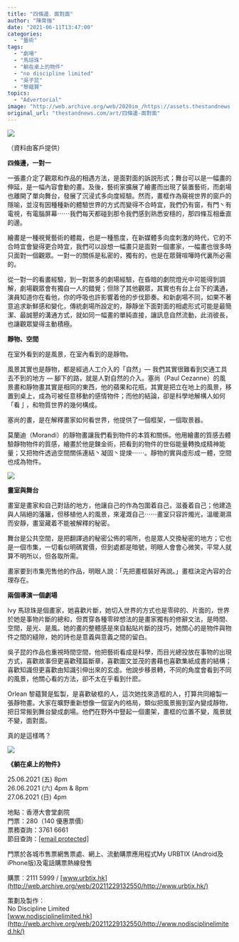 ```yaml
---
title: "四條邊．面對面"
author: "陳育強"
date: "2021-06-11T13:47:00"
categories:
  - "藝術"
tags:
  - "劇場"
  - "馬琼珠"
  - "躺在桌上的物件"
  - "no discipline limited"
  - "吳⼦昆"
  - "黎蘊賢"
topics:
  - "Advertorial"
image: "http://web.archive.org/web/2020im_/https://assets.thestandnews.com/media/photos/object_Standnews_p02_8bNiU.jpg"
original_url: "thestandnews.com/art/四條邊-面對面"
---
```

![](http://web.archive.org/web/2020im_/https://assets.thestandnews.com/media/photos/object_Standnews_p02_8bNiU.jpg)

（資料由客戶提供）

**四條邊，一對一**

一張畫介定了觀眾和作品的相遇方法，是面對面的訴説形式；舞台可以是一幅畫的伸延，是一幅內容會動的畫。及後，藝術家擴展了繪畫而出現了裝置藝術，而劇場也離開了單向舞台，發展了沉浸式多向度經驗。然而，畫框作為窺視世界的窗戶的隱喻，並沒有因種種新的體驗世界的方式而變得不合時宜，我們仍有窗，有門丶有電視，有電腦屏幕⋯⋯我們每天都碰到那令我們感到熟悉安穩的，那四條互相垂直的邊。

繪畫是一種視覺藝術的體裁，也是一種態度，在新媒體多向度刺激的時代，它的不合時宜會變得更合時宜，我們可以設想一幅畫只是面對一個畫家，一幅畫也很多時只面對一個觀眾。一對一的關係是私密的，獨有的，也是在眾聲喧嘩時代裏所必需的。

從一對一的看畫經驗，到一對眾多的劇場經驗，在昏暗的劇院燈光中可能得到調解，劇場觀眾會有獨自一人的錯覺；但除了其他觀眾，其實也有台上台下的溝通，演員知道你在看他，你的呼吸也許影響着他的步伐節奏。和新劇場不同，如果不著意追求新鮮感和變化，傳統劇場所設定的，靜靜坐下面對面的相處形式可能是最簡潔、最誠懇的溝通方式，就如同一幅畫的單純直接，讓訊息自然流動，此消彼長，也讓觀眾變得主動積極。

**靜物、空間**

在室外看到的是風景，在室內看到的是靜物。

風景其實也是靜物，都是經過人工介入的「自然」— 我們其實很難看到交通工具去不到的地方 — 腳下的路，就是人對自然的介入。塞尚（Paul Cezanne）的風景畫和靜物畫其實是相同的東西，他的蘋果和花瓶，其實是把立在地上的風景，移置到桌上，成為可被任意移動的感情物件；而他的結論，卻是科學地解構人如何「看亅，和物質世界的幾何構成。

塞尚的畫，是在解釋畫家如何看世界，他提供了一個框架，一個取景器。

莫蘭迪（Morandi）的靜物畫讓我們看到物件的本質和關係。他用繪畫的質感去體驗靜物物件的質感，繪畫於他是鍊金術，把看到的物件的世俗能量轉換成精神能量；又把物件透過空間關係連結丶凝固丶提煉⋯⋯。靜物的實與虛形成一體，空間也成為物件。

![](http://web.archive.org/web/2020im_/https://assets.thestandnews.com/media/photos/Objects_Dick_04C_EZPDm.jpg)

**畫室與舞台**

畫室是畫家和自己對話的地方，他讓自己的作為包圍着自己，滋養着自己；他建造與人隔絕的藩籬，但移植他人的風景，來灌溉自己⋯⋯畫室只容許燭光，溫暖潮濕而安靜，畫室藏着不能被解釋的秘密。

舞台是公共空間，是把翻譯過的秘密公佈的場所，也是眾人交換秘密的地方；它也是一個市集，一切看似明碼實價，但到處都是暗號，明眼人會會心微笑，平常人就算不明所以，但各取所需。

畫家要到市集兜售他的作品，明眼人說：「先把畫框裝好再說。」畫框決定內容的合理存在。

**兩個導演一個劇場**

Ivy 馬琼珠是個畫家，她喜歡片斷，她切入世界的方式也是零碎的、片面的，世界於她是事物片斷的總和，但貫穿各種零碎想法的是畫家獨有的修辭文法，是時間、空間，是光、是風。她的畫的整體感是來自黏貼片斷的技巧，她關心的是物件與物件之間的縫隙，她的詩也是意義與意義之間的留白。

吳子昆的作品也重視時間空間，他把藝術看成是科學，而目光總投放在事物的出現方式，喜歡故事但更喜歡殘篇斷章，喜歡圖文並茂的書藉也喜歡集紙成書的結構；喜歡知識但更喜歡由知識引伸出來的玄虛。他說步移景轉，不同的角度會看到不同的風景，他關心看的方法，卻不太在乎看到什麽。

Orlean 黎蘊賢是監製，是喜歡破框的人，這次她找來造框的人，打算共同繪製一張靜物畫。大家在曠野重新想像一個室內的格局，類似把風景搬到室內變成靜物，把日常搬到舞台變成劇場。他們在野外中豎起一個畫架，畫框的位置不變，風景就不變，面對面。

真的是這樣嗎？

![](http://web.archive.org/web/2020im_/https://assets.thestandnews.com/media/photos/Objects20Lie20on20A20Table_Key20Visual_1_NlP2t.jpg)

**《躺在桌上的物件》**

25.06.2021 (五) 8pm  
26.06.2021 (六) 4pm & 8pm  
27.06.2021 (⽇) 4pm

地點：⾹港⼤會堂劇院  
門票：$280（$140 優惠票價）  
票務查詢：3761 6661  
節目查詢：[\[email protected\]](/web/20211229132550/https://www.thestandnews.com/cdn-cgi/l/email-protection#cfa1a0aba6bcaca6bfa3a6a1aaa3bbab8fa8a2aea6a3e1aca0a2)

門票於各城市售票網售票處、網上、流動購票應用程式My URBTIX (Android及iPhone版)及電話購票熱線發售

購票︰2111 5999 / [www.urbtix.hk](http://web.archive.org/web/20211229132550/http://www.urbtix.hk/)

策劃及製作︰  
No Discipline Limited  
[www.nodisciplinelimited.hk](http://web.archive.org/web/20211229132550/http://www.nodisciplinelimited.hk/)